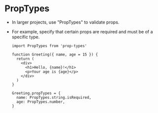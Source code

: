 # PropTypes

- In larger projects, use "PropTypes" to validate props.

- For example, specify that certain props are required and must be of a specific type.
  ```
  import PropTypes from 'prop-types'

  function Greeting({ name, age = 15 }) {
    return (
      <div>
        <h1>Hello, {name}!</h1>
        <p>Your age is {age}</p>
      </div>
    )
  }
  
  Greeting.propTypes = {
    name: PropTypes.string.isRequired,
    age: PropTypes.number,
  }
  ```
